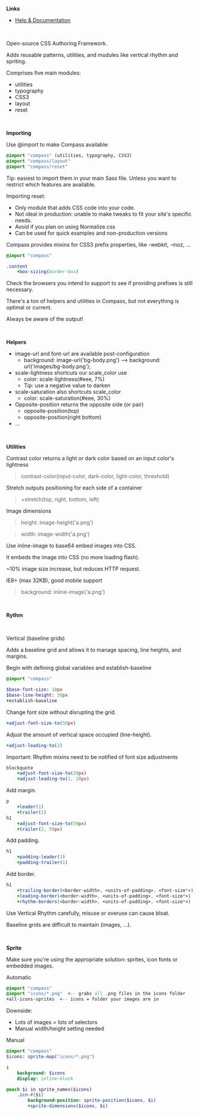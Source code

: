 **Links**

  * [Help & Documentation](http://compass-style.org/help/)

<br />

Open-source CSS Authoring Framework.

Adds reusable patterns, utilities, and modules like vertical rhythm and spriting.

Comprises five main modules:

  * utilities
  * typography
  * CSS3
  * layout
  * reset

<br />

**Importing**

Use @import to make Compass available:

```sass
@import "compass" (utilities, typography, CSS3)
@import "compass/layout"
@import "compass/reset"
```

Tip: easiest to import them in your main Sass file. Unless you want to restrict which features are available.

Importing reset:

  * Only module that adds CSS code into your code.
  * Not ideal in production: unable to make tweaks to fit your site's specific needs.
  * Avoid if you plan on using Normalize.css
  * Can be used for quick examples and non-production versions

Compass provides mixins for CSS3 prefix properties, like -webkit, -moz, ...

```sass
@import "compass"

.content
    +box-sizing(border-box)
```

Check the browsers you intend to support to see if providing prefixes is still necessary.

There's a ton of helpers and utilities in Compass, but not everything is optimal or current.

Always be aware of the output!

<br />

**Helpers**

  * image-url and font-url are available post-configuration
    * background: image-url('bg-body.png') --> background: url('images/bg-body.png');
  * scale-lightness shortcuts our scale_color use
    * color: scale-lightness(#eee, 7%)
    * Tip: use a negative value to darken
  * scale-saturation also shortcuts scale_color
    * color: scale-saturation(#eee, 30%)
  * Opposite-position returns the opposite side (or pair)
    * opposite-position(top)
    * opposite-position(right bottom)
  * ...

<br />

**Utilities**

Contrast color returns a light or dark color based on an input color's lightness

> contrast-color(input-color, dark-color, light-color, threshold)

Stretch outputs positioning for each side of a container

> +stretch(top, right, bottom, left)

Image dimensions

> height: image-height('a.png')

> width: image-width('a.png')

Use inline-image to base64 embed images into CSS.

It embeds the image into CSS (no more loading flash).

~10% image size increase, but reduces HTTP request.

IE8+ (max 32KB), good mobile support

> background: inline-image('a.png')

<br />

**Rythm**

<br />

Vertical (baseline grids)

Adds a baseline grid and allows it to manage spacing, line heights, and margins.

Begin with defining global variables and establish-baseline

```sass
@import "compass"

$base-font-size: 18px
$base-line-height: 30px
+establish-baseline
```

Change font size without disrupting the grid.

```sass
+adjust-font-size-to(50px)
```

Adjust the amount of vertical space occupied (line-height).

```sass
+adjust-leading-to(2)
```

Important: Rhythm mixins need to be notified of font size adjustments

```sass
blockquote
    +adjust-font-size-to(20px)
    +adjust-leading-to(2, 20px)
```

Add margin.

```sass
p
    +leader(1)
    +trailer(1)
h1
    +adjust-font-size-to(50px)
    +trailer(2, 50px)
```

Add padding.

```sass
h1
    +padding-leader(1)
    +padding-trailer(1)
```

Add border.

```sass
h1
    +trailing-border(<border-width>, <units-of-padding>, <font-size*>)
    +leading-border(<border-width>, <units-of-padding>, <font-size*>)
    +rhythm-borders(<border-width>, <units-of-padding>, <font-size*>)
```

Use Vertical Rhythm carefully, misuse or overuse can cause bloat.

Baseline grids are difficult to maintain (images, ...).

<br />

**Sprite**

Make sure you're using the appropriate solution: sprites, icon fonts or embedded images.

Automatic

```sass
@import "compass"
@import "icons/*.png"  <-- grabs all .png files in the icons folder
+all-icons-sprites  <-- icons = folder your images are in
```

Downside:

  * Lots of images = lots of selectors
  * Manual width/height setting needed

Manual

```sass
@import "compass"
$icons: sprite-map("icons/*.png")

i
    background: $icons
    display: inline-block

@each $i in sprite_names($icons)
    .icn-#{$i}
        background-position: sprite-position($icons, $i)
        +sprite-dimensions($icons, $i)
```

